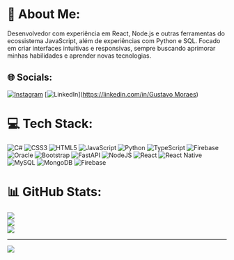 # 💫 About Me:
Desenvolvedor  com experiência em React, Node.js e outras ferramentas do ecossistema JavaScript, além de experiências com Python e SQL. Focado em criar interfaces intuitivas e responsivas, sempre buscando aprimorar <br>minhas habilidades e aprender novas tecnologias.


## 🌐 Socials:
[![Instagram](https://img.shields.io/badge/Instagram-%23E4405F.svg?logo=Instagram&logoColor=white)](https://instagram.com/g__moraes) [![LinkedIn](https://img.shields.io/badge/LinkedIn-%230077B5.svg?logo=linkedin&logoColor=white)]([https://linkedin.com/in/Gustavo Moraes](https://www.linkedin.com/in/gustavo-moraes-dev)) 

# 💻 Tech Stack:
![C#](https://img.shields.io/badge/c%23-%23239120.svg?style=for-the-badge&logo=csharp&logoColor=white) ![CSS3](https://img.shields.io/badge/css3-%231572B6.svg?style=for-the-badge&logo=css3&logoColor=white) ![HTML5](https://img.shields.io/badge/html5-%23E34F26.svg?style=for-the-badge&logo=html5&logoColor=white) ![JavaScript](https://img.shields.io/badge/javascript-%23323330.svg?style=for-the-badge&logo=javascript&logoColor=%23F7DF1E) ![Python](https://img.shields.io/badge/python-3670A0?style=for-the-badge&logo=python&logoColor=ffdd54) ![TypeScript](https://img.shields.io/badge/typescript-%23007ACC.svg?style=for-the-badge&logo=typescript&logoColor=white) ![Firebase](https://img.shields.io/badge/firebase-%23039BE5.svg?style=for-the-badge&logo=firebase) ![Oracle](https://img.shields.io/badge/Oracle-F80000?style=for-the-badge&logo=oracle&logoColor=white) ![Bootstrap](https://img.shields.io/badge/bootstrap-%238511FA.svg?style=for-the-badge&logo=bootstrap&logoColor=white) ![FastAPI](https://img.shields.io/badge/FastAPI-005571?style=for-the-badge&logo=fastapi) ![NodeJS](https://img.shields.io/badge/node.js-6DA55F?style=for-the-badge&logo=node.js&logoColor=white) ![React](https://img.shields.io/badge/react-%2320232a.svg?style=for-the-badge&logo=react&logoColor=%2361DAFB) ![React Native](https://img.shields.io/badge/react_native-%2320232a.svg?style=for-the-badge&logo=react&logoColor=%2361DAFB) ![MySQL](https://img.shields.io/badge/mysql-4479A1.svg?style=for-the-badge&logo=mysql&logoColor=white) ![MongoDB](https://img.shields.io/badge/MongoDB-%234ea94b.svg?style=for-the-badge&logo=mongodb&logoColor=white) ![Firebase](https://img.shields.io/badge/firebase-a08021?style=for-the-badge&logo=firebase&logoColor=ffcd34)
# 📊 GitHub Stats:
![](https://github-readme-stats.vercel.app/api?username=gMoraes1&theme=dark&hide_border=false&include_all_commits=false&count_private=false)<br/>
![](https://github-readme-streak-stats.herokuapp.com/?user=gMoraes1&theme=dark&hide_border=false)<br/>
![](https://github-readme-stats.vercel.app/api/top-langs/?username=gMoraes1&theme=dark&hide=php,blade,html&border=false&include_all_commits=false&count_private=false&layout=compact)

---
[![](https://visitcount.itsvg.in/api?id=gMoraes1&icon=0&color=0)](https://visitcount.itsvg.in)

<!-- Proudly created with GPRM ( https://gprm.itsvg.in ) -->
